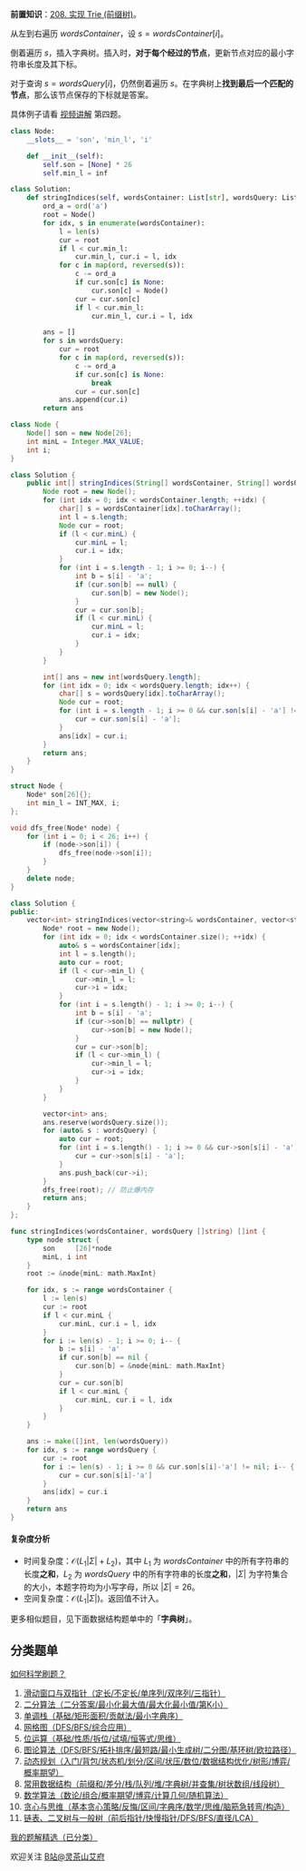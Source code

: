 **前置知识**：[208. 实现 Trie (前缀树)](https://leetcode.cn/problems/implement-trie-prefix-tree/)。

从左到右遍历 $\textit{wordsContainer}$，设 $s=\textit{wordsContainer}[i]$。

倒着遍历 $s$，插入字典树。插入时，**对于每个经过的节点**，更新节点对应的最小字符串长度及其下标。

对于查询 $s=\textit{wordsQuery}[i]$，仍然倒着遍历 $s$。在字典树上**找到最后一个匹配的节点**，那么该节点保存的下标就是答案。

具体例子请看 [视频讲解](https://www.bilibili.com/video/BV1wr421h7xY/) 第四题。

```py [sol-Python3]
class Node:
    __slots__ = 'son', 'min_l', 'i'

    def __init__(self):
        self.son = [None] * 26
        self.min_l = inf

class Solution:
    def stringIndices(self, wordsContainer: List[str], wordsQuery: List[str]) -> List[int]:
        ord_a = ord('a')
        root = Node()
        for idx, s in enumerate(wordsContainer):
            l = len(s)
            cur = root
            if l < cur.min_l:
                cur.min_l, cur.i = l, idx
            for c in map(ord, reversed(s)):
                c -= ord_a
                if cur.son[c] is None:
                    cur.son[c] = Node()
                cur = cur.son[c]
                if l < cur.min_l:
                    cur.min_l, cur.i = l, idx

        ans = []
        for s in wordsQuery:
            cur = root
            for c in map(ord, reversed(s)):
                c -= ord_a
                if cur.son[c] is None:
                    break
                cur = cur.son[c]
            ans.append(cur.i)
        return ans
```

```java [sol-Java]
class Node {
    Node[] son = new Node[26];
    int minL = Integer.MAX_VALUE;
    int i;
}

class Solution {
    public int[] stringIndices(String[] wordsContainer, String[] wordsQuery) {
        Node root = new Node();
        for (int idx = 0; idx < wordsContainer.length; ++idx) {
            char[] s = wordsContainer[idx].toCharArray();
            int l = s.length;
            Node cur = root;
            if (l < cur.minL) {
                cur.minL = l;
                cur.i = idx;
            }
            for (int i = s.length - 1; i >= 0; i--) {
                int b = s[i] - 'a';
                if (cur.son[b] == null) {
                    cur.son[b] = new Node();
                }
                cur = cur.son[b];
                if (l < cur.minL) {
                    cur.minL = l;
                    cur.i = idx;
                }
            }
        }

        int[] ans = new int[wordsQuery.length];
        for (int idx = 0; idx < wordsQuery.length; idx++) {
            char[] s = wordsQuery[idx].toCharArray();
            Node cur = root;
            for (int i = s.length - 1; i >= 0 && cur.son[s[i] - 'a'] != null; i--) {
                cur = cur.son[s[i] - 'a'];
            }
            ans[idx] = cur.i;
        }
        return ans;
    }
}
```

```cpp [sol-C++]
struct Node {
    Node* son[26]{};
    int min_l = INT_MAX, i;
};

void dfs_free(Node* node) {
    for (int i = 0; i < 26; i++) {
        if (node->son[i]) {
            dfs_free(node->son[i]);
        }
    }
    delete node;
}

class Solution {
public:
    vector<int> stringIndices(vector<string>& wordsContainer, vector<string>& wordsQuery) {
        Node* root = new Node();
        for (int idx = 0; idx < wordsContainer.size(); ++idx) {
            auto& s = wordsContainer[idx];
            int l = s.length();
            auto cur = root;
            if (l < cur->min_l) {
                cur->min_l = l;
                cur->i = idx;
            }
            for (int i = s.length() - 1; i >= 0; i--) {
                int b = s[i] - 'a';
                if (cur->son[b] == nullptr) {
                    cur->son[b] = new Node();
                }
                cur = cur->son[b];
                if (l < cur->min_l) {
                    cur->min_l = l;
                    cur->i = idx;
                }
            }
        }

        vector<int> ans;
        ans.reserve(wordsQuery.size());
        for (auto& s : wordsQuery) {
            auto cur = root;
            for (int i = s.length() - 1; i >= 0 && cur->son[s[i] - 'a']; i--) {
                cur = cur->son[s[i] - 'a'];
            }
            ans.push_back(cur->i);
        }
        dfs_free(root); // 防止爆内存
        return ans;
    }
};
```

```go [sol-Go]
func stringIndices(wordsContainer, wordsQuery []string) []int {
	type node struct {
		son     [26]*node
		minL, i int
	}
	root := &node{minL: math.MaxInt}

	for idx, s := range wordsContainer {
		l := len(s)
		cur := root
		if l < cur.minL {
			cur.minL, cur.i = l, idx
		}
		for i := len(s) - 1; i >= 0; i-- {
			b := s[i] - 'a'
			if cur.son[b] == nil {
				cur.son[b] = &node{minL: math.MaxInt}
			}
			cur = cur.son[b]
			if l < cur.minL {
				cur.minL, cur.i = l, idx
			}
		}
	}

	ans := make([]int, len(wordsQuery))
	for idx, s := range wordsQuery {
		cur := root
		for i := len(s) - 1; i >= 0 && cur.son[s[i]-'a'] != nil; i-- {
			cur = cur.son[s[i]-'a']
		}
		ans[idx] = cur.i
	}
	return ans
}
```

#### 复杂度分析

- 时间复杂度：$\mathcal{O}(L_1|\Sigma| + L_2)$，其中 $L_1$ 为 $\textit{wordsContainer}$ 中的所有字符串的长度**之和**，$L_2$ 为 $\textit{wordsQuery}$ 中的所有字符串的长度**之和**，$|\Sigma|$ 为字符集合的大小，本题字符均为小写字母，所以 $|\Sigma|=26$。
- 空间复杂度：$\mathcal{O}(L_1|\Sigma|)$。返回值不计入。

更多相似题目，见下面数据结构题单中的「**字典树**」。

## 分类题单

[如何科学刷题？](https://leetcode.cn/circle/discuss/RvFUtj/)

1. [滑动窗口与双指针（定长/不定长/单序列/双序列/三指针）](https://leetcode.cn/circle/discuss/0viNMK/)
2. [二分算法（二分答案/最小化最大值/最大化最小值/第K小）](https://leetcode.cn/circle/discuss/SqopEo/)
3. [单调栈（基础/矩形面积/贡献法/最小字典序）](https://leetcode.cn/circle/discuss/9oZFK9/)
4. [网格图（DFS/BFS/综合应用）](https://leetcode.cn/circle/discuss/YiXPXW/)
5. [位运算（基础/性质/拆位/试填/恒等式/思维）](https://leetcode.cn/circle/discuss/dHn9Vk/)
6. [图论算法（DFS/BFS/拓扑排序/最短路/最小生成树/二分图/基环树/欧拉路径）](https://leetcode.cn/circle/discuss/01LUak/)
7. [动态规划（入门/背包/状态机/划分/区间/状压/数位/数据结构优化/树形/博弈/概率期望）](https://leetcode.cn/circle/discuss/tXLS3i/)
8. [常用数据结构（前缀和/差分/栈/队列/堆/字典树/并查集/树状数组/线段树）](https://leetcode.cn/circle/discuss/mOr1u6/)
9. [数学算法（数论/组合/概率期望/博弈/计算几何/随机算法）](https://leetcode.cn/circle/discuss/IYT3ss/)
10. [贪心与思维（基本贪心策略/反悔/区间/字典序/数学/思维/脑筋急转弯/构造）](https://leetcode.cn/circle/discuss/g6KTKL/)
11. [链表、二叉树与一般树（前后指针/快慢指针/DFS/BFS/直径/LCA）](https://leetcode.cn/circle/discuss/K0n2gO/)

[我的题解精选（已分类）](https://github.com/EndlessCheng/codeforces-go/blob/master/leetcode/SOLUTIONS.md)

欢迎关注 [B站@灵茶山艾府](https://space.bilibili.com/206214)
